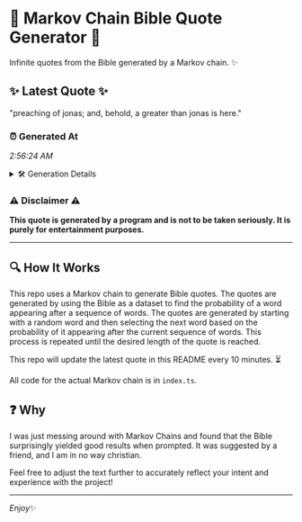 # 📖 Markov Chain Bible Quote Generator 📖

Infinite quotes from the Bible generated by a Markov chain. ✨

## ✨ Latest Quote ✨
"preaching of jonas; and, behold, a greater than jonas is here."

### ⏰ Generated At
*2:56:24 AM*

<details>
    <summary>🛠️ Generation Details</summary>
    <p>
        <strong>🌱 Seed:</strong> preaching<br>
        <strong>🔄 Iterations:</strong> 10<br>
        <strong>📜 Context History:</strong><br>[ preaching ]: of<br>[ preaching, of ]: jonas;<br>[ preaching, of, jonas; ]: and,<br>[ preaching, of, jonas;, and, ]: behold,<br>[ preaching, of, jonas;, and,, behold, ]: a<br>[ preaching, of, jonas;, and,, behold,, a ]: greater<br>[ of, jonas;, and,, behold,, a, greater ]: than<br>[ jonas;, and,, behold,, a, greater, than ]: jonas<br>[ and,, behold,, a, greater, than, jonas ]: is<br>[ behold,, a, greater, than, jonas, is ]: here.<br>
    </p>
</details>

### ⚠️ Disclaimer ⚠️
**This quote is generated by a program and is not to be taken seriously. It is purely for entertainment purposes.**

---

## 🔍 How It Works

This repo uses a Markov chain to generate Bible quotes. The quotes are generated by using the Bible as a dataset to find the probability of a word appearing after a sequence of words. The quotes are generated by starting with a random word and then selecting the next word based on the probability of it appearing after the current sequence of words. This process is repeated until the desired length of the quote is reached.

This repo will update the latest quote in this README every 10 minutes. ⏳

All code for the actual Markov chain is in `index.ts`.

## ❓ Why

I was just messing around with Markov Chains and found that the Bible surprisingly yielded good results when prompted. 
It was suggested by a friend, and I am in no way christian.

Feel free to adjust the text further to accurately reflect your intent and experience with the project!

---

*Enjoy*✨

